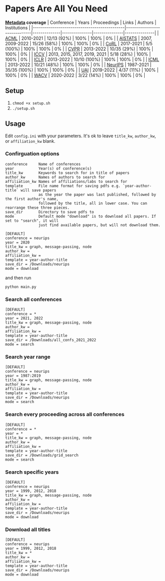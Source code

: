 # Papers Are All You Need


**[Metadata](https://github.com/ch3njust1n/conference_metadata) coverage**
|  Conference 	                               |  Years 	                  | Proceedings  | Links         | Authors       | Institutions  |
|----------------------------------------------|------------------------------|--------------|---------------|---------------|---------------|
|   [ACML](https://www.acml-conf.org/)         | 2010-2021                    | 12/13 (92%)  | 100%          | 100%          | 0%            |
|   [AISTATS](https://aistats.org/)            | 2007, 2009-2022              | 15/26 (58%)  | 100%          | 100%          | 0%            |
|   [CoRL](https://corl2022.org/)              | 2017-2021                    | 5/5   (100%) | 100%          | 100%          | 0%            |
|   [CVPR](https://www.thecvf.com/)            | 2013-2022                    | 10/35 (29%)  | 100%          | 100%          | 0%            |
|   [ICCV](https://www.thecvf.com/)            | 2013, 2015, 2017, 2019, 2021 | 5/18  (28%)  | 100%          | 100%          | 0%            |
|   [ICLR](https://iclr.cc/)                   | 2013-2022   	              | 10/10 (100%) | 100%          | 100%          | 0%            |
|   [ICML](https://icml.cc/)                   | 2013-2022	                  | 10/21 (48%)  | 100%          | 100%          | 0%            |
|   [NeurIPS](https://nips.cc/)	               | 1987-2021                    | 35/35 (100%) | 100%          | 100%          | 0%            |
|   [UAI](https://www.auai.org/)               | 2019-2022                    | 4/37  (11%)  | 100%          | 100%          | 0%            |
|   [WACV](https://www.thecvf.com/)            | 2020-2022                    | 3/22  (14%)  | 100%          | 100%          | 0%            | 


## Setup

1. `chmod +x setup.sh`
2. `./setup.sh`


## Usage

Edit `config.ini` with your parameters. It's ok to leave `title_kw`, `author_kw`, or `affiliation_kw` blank.


### Confirguation options

```
conference     Name of conferences
year           Year(s) of conference(s)
title_kw       Keywords to search for in title of papers
author_kw      Names of authors to search for
affiliation_kw Names of affiliations/labs to search for
template       File name format for saving pdfs e.g. `year-author-title` will save papers 
               as the year the paper was last published, followed by the first author's name, 
               followed by the title, all in lower case. You can rearrange these three pieces.
save_dir       Directory to save pdfs to
mode           Default mode "download" is to download all papers. If set to "search", it will 
               just find available papers, but will not download them.
```

```
[DEFAULT]
conference = neurips
year = 2020
title_kw = graph, message-passing, node
author_kw = 
affiliation_kw = 
template = year-author-title
save_dir = /Downloads/neurips
mode = download
```
and then run

`python main.py`

### Search all conferences
```
[DEFAULT]
conference = *
year = 2021, 2022
title_kw = graph, message-passing, node
author_kw = 
affiliation_kw = 
template = year-author-title
save_dir = /Downloads/all_confs_2021_2022
mode = search
```

### Search year range
```
[DEFAULT]
conference = neurips
year = 1987:2019
title_kw = graph, message-passing, node
author_kw = 
affiliation_kw = 
template = year-author-title
save_dir = /Downloads/neurips
mode = search
```

### Search every proceeding across all conferences
```
[DEFAULT]
conference = *
year = *
title_kw = graph, message-passing, node
author_kw = 
affiliation_kw = 
template = year-author-title
save_dir = /Downloads/grid_search
mode = search
```

### Search specific years
```
[DEFAULT]
conference = neurips
year = 1999, 2012, 2018
title_kw = graph, message-passing, node
author_kw = 
affiliation_kw = 
template = year-author-title
save_dir = /Downloads/neurips
mode = download
```

### Download all titles
```
[DEFAULT]
conference = neurips
year = 1999, 2012, 2018
title_kw = *
author_kw = 
affiliation_kw = 
template = year-author-title
save_dir = /Downloads/neurips
mode = download
```
